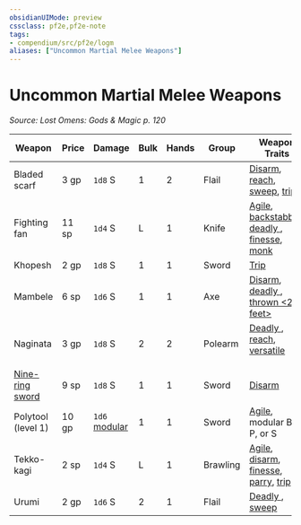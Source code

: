 ```yaml
---
obsidianUIMode: preview
cssclass: pf2e,pf2e-note
tags:
- compendium/src/pf2e/logm
aliases: ["Uncommon Martial Melee Weapons"]
---
```

# Uncommon Martial Melee Weapons  
*Source: Lost Omens: Gods & Magic p. 120*  

| Weapon | Price | Damage | Bulk | Hands | Group | Weapon Traits |
|--------|-------|--------|------|-------|-------|---------------|
| Bladed scarf | 3 gp | `1d8` S | 1 | 2 | Flail | [Disarm](Reference/Rules/Traits/disarm.md "Disarm Weapon Trait"), [reach](reach.md "Reach Weapon Trait"), [sweep](sweep.md "Sweep Weapon Trait"), [trip](Reference/Rules/Traits/trip.md "Trip Weapon Trait") |
| Fighting fan | 11 sp | `1d4` S | L | 1 | Knife | [Agile](agile.md "Agile Weapon Trait"), [backstabber](backstabber.md "Backstabber Weapon Trait"), [deadly <d6>](rules/traits/deadly-d6.md "Deadly Weapon Trait"), [finesse](finesse.md "Finesse Weapon Trait"), [monk](Reference/Rules/Traits/monk.md "Monk Class Trait") |
| Khopesh | 2 gp | `1d8` S | 1 | 1 | Sword | [Trip](Reference/Rules/Traits/trip.md "Trip Weapon Trait") |
| Mambele | 6 sp | `1d6` S | 1 | 1 | Axe | [Disarm](Reference/Rules/Traits/disarm.md "Disarm Weapon Trait"), [deadly <d8>](rules/traits/deadly-d8.md "Deadly Weapon Trait"), [thrown <20 feet>](rules/traits/thrown-20-feet.md "Thrown Weapon Trait") |
| Naginata | 3 gp | `1d8` S | 2 | 2 | Polearm | [Deadly <d8>](rules/traits/deadly-d8.md "Deadly Weapon Trait"), [reach](reach.md "Reach Weapon Trait"), [versatile <P>](rules/traits/versatile-p.md "Versatile Weapon Trait") |
| [Nine-ring sword](nine-ring-sword-logm.md) | 9 sp | `1d8` S | 1 | 1 | Sword | [Disarm](Reference/Rules/Traits/disarm.md "Disarm Weapon Trait") |
| Polytool (level 1) | 10 gp | `1d6` [modular](modular-logm.md "Modular Weapon Trait") | 1 | 1 | Sword | [Agile](agile.md "Agile Weapon Trait"), modular B, P, or S |
| Tekko-kagi | 2 sp | `1d4` S | L | 1 | Brawling | [Agile](agile.md "Agile Weapon Trait"), [disarm](Reference/Rules/Traits/disarm.md "Disarm Weapon Trait"), [finesse](finesse.md "Finesse Weapon Trait"), [parry](parry.md "Parry Weapon Trait"), [trip](Reference/Rules/Traits/trip.md "Trip Weapon Trait") |
| Urumi | 2 gp | `1d6` S | 2 | 1 | Flail | [Deadly <d10>](rules/traits/deadly-d10.md "Deadly Weapon Trait"), [sweep](sweep.md "Sweep Weapon Trait") |